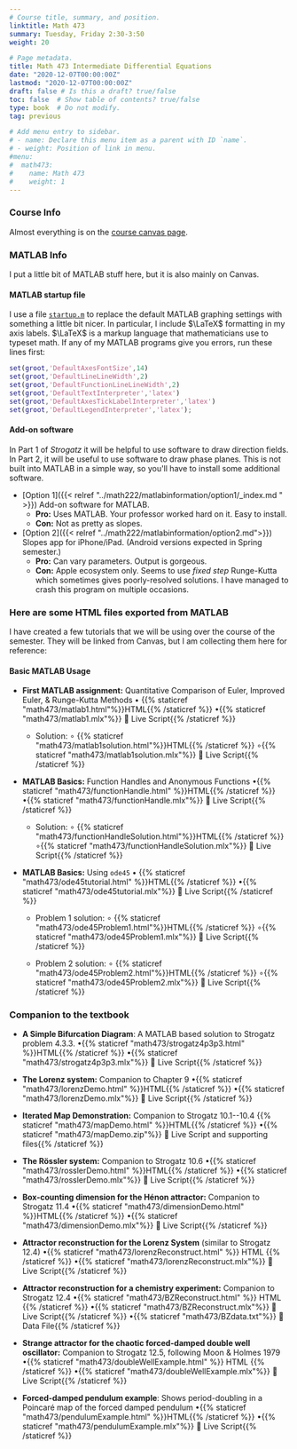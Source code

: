 ```yaml
---
# Course title, summary, and position.
linktitle: Math 473 
summary: Tuesday, Friday 2:30-3:50
weight: 20

# Page metadata.
title: Math 473 Intermediate Differential Equations
date: "2020-12-07T00:00:00Z"
lastmod: "2020-12-07T00:00:00Z"
draft: false # Is this a draft? true/false
toc: false  # Show table of contents? true/false
type: book  # Do not modify.
tag: previous

# Add menu entry to sidebar.
# - name: Declare this menu item as a parent with ID `name`.
# - weight: Position of link in menu.
#menu:
#  math473:
#    name: Math 473
#    weight: 1
---
```

### Course Info
Almost everything is on the [course canvas page](https://njit.instructure.com/courses/13893).

### MATLAB Info

I put a little bit of MATLAB stuff here, but it is also mainly on Canvas.

#### MATLAB startup file
I use a file [`startup.m`](https://www.mathworks.com/help/matlab/ref/startup.html) to replace the default MATLAB graphing settings with something a little bit nicer. In particular, I include $\LaTeX$ formatting in my axis labels. $\LaTeX$ is a markup language that mathematicians use to typeset math. If any of my MATLAB programs give you errors, run these lines first:
```matlab
set(groot,'DefaultAxesFontSize',14)
set(groot,'DefaultLineLineWidth',2)
set(groot,'DefaultFunctionLineLineWidth',2)
set(groot,'DefaultTextInterpreter','latex')
set(groot,'DefaultAxesTickLabelInterpreter','latex')
set(groot,'DefaultLegendInterpreter','latex');
```

#### Add-on software
In Part 1 of _Strogatz_ it will be helpful to use software to draw direction fields. In Part 2, it will be useful to use software to draw phase planes. This is not built into MATLAB in a simple way, so you'll have to install some additional software.
  * [Option 1]({{< relref "../math222/matlabinformation/option1/_index.md " >}}) Add-on software for MATLAB.
     * __Pro:__ Uses MATLAB. Your professor worked hard on it. Easy to install.
     * __Con:__ Not as pretty as slopes.
  * [Option 2]({{< relref "../math222/matlabinformation/option2.md">}}) Slopes app for iPhone/iPad. (Android versions expected in Spring semester.)
     * __Pro:__ Can vary parameters. Output is gorgeous.
     * __Con:__ Apple ecosystem only. Seems to use _fixed step_ Runge-Kutta which sometimes gives poorly-resolved solutions. I have managed to crash this program on multiple occasions.

### Here are some HTML files exported from MATLAB

I have created a few tutorials that we will be using over the course of the semester. They will be linked from Canvas, but I am collecting them here for reference:

#### Basic MATLAB Usage

  * **First MATLAB assignment:** Quantitative Comparison of Euler, Improved Euler, \& Runge-Kutta Methods $\bullet$ {{% staticref "math473/matlab1.html"%}}HTML{{% /staticref %}}  $\bullet${{% staticref "math473/matlab1.mlx"%}} 📄 Live Script{{% /staticref %}}
    
      * Solution: $\circ$ {{% staticref "math473/matlab1solution.html"%}}HTML{{% /staticref %}} $\circ${{% staticref "math473/matlab1solution.mlx"%}} 📄 Live Script{{% /staticref %}}
      
  * **MATLAB Basics:** Function Handles and Anonymous Functions $\bullet${{% staticref "math473/functionHandle.html" %}}HTML{{% /staticref %}} $\bullet${{% staticref "math473/functionHandle.mlx"%}} 📄 Live Script{{% /staticref %}}
  
      * Solution: $\circ$ {{% staticref "math473/functionHandleSolution.html"%}}HTML{{% /staticref %}} $\circ${{% staticref "math473/functionHandleSolution.mlx"%}} 📄 Live Script{{% /staticref %}}

  * **MATLAB Basics:** Using `ode45` $\bullet$ {{% staticref "math473/ode45tutorial.html" %}}HTML{{% /staticref %}} $\bullet${{% staticref "math473/ode45tutorial.mlx"%}}  📄 Live Script{{% /staticref %}}

      * Problem 1 solution: $\circ$ {{% staticref "math473/ode45Problem1.html"%}}HTML{{% /staticref %}} $\circ${{% staticref "math473/ode45Problem1.mlx"%}} 📄 Live Script{{% /staticref %}}
      
      * Problem 2 solution: $\circ$ {{% staticref "math473/ode45Problem2.html"%}}HTML{{% /staticref %}} $\circ${{% staticref "math473/ode45Problem2.mlx"%}} 📄 Live Script{{% /staticref %}}

### Companion to the textbook

  * **A Simple Bifurcation Diagram**: A MATLAB based solution to Strogatz problem 4.3.3. $\bullet${{% staticref "math473/strogatz4p3p3.html" %}}HTML{{% /staticref %}} $\bullet${{% staticref "math473/strogatz4p3p3.mlx"%}} 📄 Live Script{{% /staticref %}}

  * **The Lorenz system:** Companion to Chapter 9 $\bullet${{% staticref "math473/lorenzDemo.html" %}}HTML{{% /staticref %}} $\bullet${{% staticref "math473/lorenzDemo.mlx"%}} 📄 Live Script{{% /staticref %}}

  * **Iterated Map Demonstration:** Companion to Strogatz 10.1--10.4 {{% staticref "math473/mapDemo.html" %}}HTML{{% /staticref %}} $\bullet${{% staticref "math473/mapDemo.zip"%}} 📄 Live Script and supporting files{{% /staticref %}}

  * **The Rössler system:** Companion to Strogatz 10.6 $\bullet${{% staticref "math473/rosslerDemo.html" %}}HTML{{% /staticref %}} $\bullet${{% staticref "math473/rosslerDemo.mlx"%}} 📄 Live Script{{% /staticref %}}

* **Box-counting dimension for the Hénon attractor:** Companion to Strogatz 11.4 $\bullet${{% staticref "math473/dimensionDemo.html" %}}HTML{{% /staticref %}} $\bullet${{% staticref "math473/dimensionDemo.mlx"%}} 📄 Live Script{{% /staticref %}}

* **Attractor reconstruction for the Lorenz System** (similar to Strogatz 12.4) $\bullet${{% staticref "math473/lorenzReconstruct.html" %}} HTML {{% /staticref %}} $\bullet${{% staticref "math473/lorenzReconstruct.mlx"%}} 📄 Live Script{{% /staticref %}}

* **Attractor reconstruction for a chemistry experiment:**  Companion to Strogatz 12.4 $\bullet${{% staticref "math473/BZReconstruct.html" %}} HTML {{% /staticref %}} $\bullet${{% staticref "math473/BZReconstruct.mlx"%}} 📄 Live Script{{% /staticref %}} $\bullet${{% staticref "math473/BZdata.txt"%}} 📄 Data File{{% /staticref %}}

* **Strange attractor for the chaotic forced-damped double well oscillator:**  Companion to Strogatz 12.5, following Moon \& Holmes 1979 $\bullet${{% staticref "math473/doubleWellExample.html" %}} HTML {{% /staticref %}} $\bullet${{% staticref "math473/doubleWellExample.mlx"%}} 📄 Live Script{{% /staticref %}}

* **Forced-damped pendulum example**: Shows period-doubling in a Poincaré map of the forced damped pendulum $\bullet${{% staticref "math473/pendulumExample.html" %}}HTML{{% /staticref %}} $\bullet${{% staticref "math473/pendulumExample.mlx"%}} 📄 Live Script{{% /staticref %}}

     
